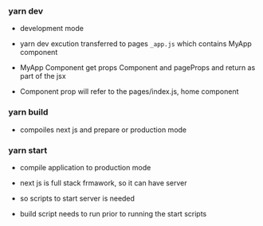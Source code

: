 ### yarn dev

- development mode

- yarn dev excution transferred to pages `_app.js` which contains MyApp component

- MyApp Component get props Component and pageProps and return as part of the jsx

- Component prop will refer to the pages/index.js, home component

### yarn build

- compoiles next js and prepare or production mode

### yarn start

- compile application to production mode

- next js is full stack frmawork, so it can have server

- so scripts to start server is needed

- build script needs to run prior to running the start scripts
